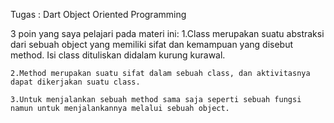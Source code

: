 Tugas		: Dart Object Oriented Programming

3 poin yang saya pelajari pada materi ini:
    1.Class merupakan suatu abstraksi dari sebuah object yang memiliki sifat dan kemampuan yang disebut method. Isi class dituliskan didalam kurung kurawal.
    
    2.Method merupakan suatu sifat dalam sebuah class, dan aktivitasnya dapat dikerjakan suatu class.

    3.Untuk menjalankan sebuah method sama saja seperti sebuah fungsi namun untuk menjalankannya melalui sebuah object.